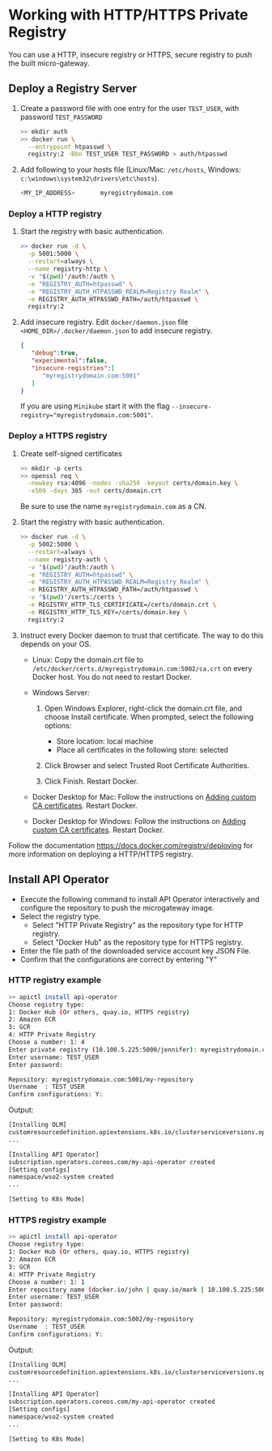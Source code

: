# Working with HTTP/HTTPS Private Registry

You can use a HTTP, insecure registry or HTTPS, secure registry to push the built micro-gateway.

## Deploy a Registry Server

1.  Create a password file with one entry for the user `TEST_USER`, with password `TEST_PASSWORD`
    ```sh
    >> mkdir auth
    >> docker run \
      --entrypoint htpasswd \
      registry:2 -Bbn TEST_USER TEST_PASSWORD > auth/htpasswd
    ```
1. Add following to your hosts file (Linux/Mac: `/etc/hosts`, Windows: `c:\windows\system32\drivers\etc\hosts`).
    ```sh
    <MY_IP_ADDRESS>       myregistrydomain.com
    ```

### Deploy a HTTP registry

1. Start the registry with basic authentication.
    ```sh
    >> docker run -d \
      -p 5001:5000 \
      --restart=always \
      --name registry-http \
      -v "$(pwd)"/auth:/auth \
      -e "REGISTRY_AUTH=htpasswd" \
      -e "REGISTRY_AUTH_HTPASSWD_REALM=Registry Realm" \
      -e REGISTRY_AUTH_HTPASSWD_PATH=/auth/htpasswd \
      registry:2
    ```
   
1. Add insecure registry.
   Edit `docker/daemon.json` file `<HOME_DIR>/.docker/daemon.json` to add insecure registry.
   ```json
   { 
      "debug":true,
      "experimental":false,
      "insecure-registries":[ 
         "myregistrydomain.com:5001"
      ]
   }
   ```
   If you are using `Minikube` start it with the flag `--insecure-registry="myregistrydomain.com:5001"`.

### Deploy a HTTPS registry

1. Create self-signed certificates
    ```sh
    >> mkdir -p certs
    >> openssl req \
      -newkey rsa:4096 -nodes -sha256 -keyout certs/domain.key \
      -x509 -days 365 -out certs/domain.crt
    ```
   Be sure to use the name `myregistrydomain.com` as a CN.

1. Start the registry with basic authentication.
    ```sh
    >> docker run -d \
      -p 5002:5000 \
      --restart=always \
      --name registry-auth \
      -v "$(pwd)"/auth:/auth \
      -e "REGISTRY_AUTH=htpasswd" \
      -e "REGISTRY_AUTH_HTPASSWD_REALM=Registry Realm" \
      -e REGISTRY_AUTH_HTPASSWD_PATH=/auth/htpasswd \
      -v "$(pwd)"/certs:/certs \
      -e REGISTRY_HTTP_TLS_CERTIFICATE=/certs/domain.crt \
      -e REGISTRY_HTTP_TLS_KEY=/certs/domain.key \
      registry:2
    ```
1. Instruct every Docker daemon to trust that certificate. The way to do this depends on your OS.
   
   - Linux: Copy the domain.crt file to `/etc/docker/certs.d/myregistrydomain.com:5002/ca.crt` on every Docker host. You do not need to restart Docker.
   
   - Windows Server:
       1. Open Windows Explorer, right-click the domain.crt file, and choose Install certificate. When prompted, select the following options:
          - Store location: local machine
          - Place all certificates in the following store: selected
       1. Click Browser and select Trusted Root Certificate Authorities.
       
       1. Click Finish. Restart Docker.
   
   - Docker Desktop for Mac: Follow the instructions on [Adding custom CA certificates](https://docs.docker.com/docker-for-mac/faqs/#how-do-i-add-custom-ca-certificates). Restart Docker.
   
   - Docker Desktop for Windows: Follow the instructions on [Adding custom CA certificates](https://docs.docker.com/docker-for-windows/faqs/#how-do-i-add-custom-ca-certificates). Restart Docker.

Follow the documentation https://docs.docker.com/registry/deploying for more information on deploying a HTTP/HTTPS registry.

## Install API Operator

- Execute the following command to install API Operator interactively and configure the repository to push the microgateway image.
- Select the registry type.
  - Select "HTTP Private Registry" as the repository type for HTTP registry.
  - Select "Docker Hub" as the repository type for HTTPS registry.
- Enter the file path of the downloaded service account key JSON File.
- Confirm that the configurations are correct by entering "Y"

### HTTP registry example
```sh
>> apictl install api-operator
Choose registry type:
1: Docker Hub (Or others, quay.io, HTTPS registry)
2: Amazon ECR
3: GCR
4: HTTP Private Registry
Choose a number: 1: 4
Enter private registry (10.100.5.225:5000/jennifer): myregistrydomain.com:5001/my-repository
Enter username: TEST_USER
Enter password:

Repository: myregistrydomain.com:5001/my-repository
Username  : TEST_USER
Confirm configurations: Y:
```

Output:
```sh
[Installing OLM]
customresourcedefinition.apiextensions.k8s.io/clusterserviceversions.operators.coreos.com created
...

[Installing API Operator]
subscription.operators.coreos.com/my-api-operator created
[Setting configs]
namespace/wso2-system created
...

[Setting to K8s Mode]
```

### HTTPS registry example
```sh
>> apictl install api-operator
Choose registry type:
1: Docker Hub (Or others, quay.io, HTTPS registry)
2: Amazon ECR
3: GCR
4: HTTP Private Registry
Choose a number: 1: 1
Enter repository name (docker.io/john | quay.io/mark | 10.100.5.225:5000/jennifer): myregistrydomain.com:5002/my-repository
Enter username: TEST_USER
Enter password:

Repository: myregistrydomain.com:5002/my-repository
Username  : TEST_USER
Confirm configurations: Y:
```

Output:
```sh
[Installing OLM]
customresourcedefinition.apiextensions.k8s.io/clusterserviceversions.operators.coreos.com created
...

[Installing API Operator]
subscription.operators.coreos.com/my-api-operator created
[Setting configs]
namespace/wso2-system created
...

[Setting to K8s Mode]
```